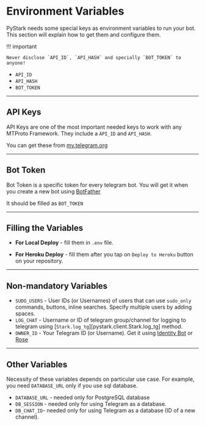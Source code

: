 # Environment Variables

PyStark needs some special keys as environment variables to run your bot. This section will explain how to get them and configure them.

!!! important

    Never disclose `API_ID`, `API_HASH` and specially `BOT_TOKEN` to anyone!

- `API_ID`
- `API_HASH`
- `BOT_TOKEN`

---

## API Keys

API Keys are one of the most important needed keys to work with any MTProto Framework. They include a `API_ID` and `API_HASH`.

You can get these from [my.telegram.org](https://my.telegram.org)

---

## Bot Token

Bot Token is a specific token for every telegram bot. You will get it when you create a new bot using [BotFather](https://t.me/BotFather)

It should be filled as `BOT_TOKEN`

---

## Filling the Variables

- **For Local Deploy** - fill them in `.env` file.

- **For Heroku Deploy** - fill them after you tap on `Deploy to Heroku` button on your repository.

---

## Non-mandatory Variables

- `SUDO_USERS` - User IDs (or Usernames) of users that can use `sudo_only` commands, buttons, inline searches. Specify multiple users by adding spaces.
- `LOG_CHAT` - Username or ID of telegram group/channel for logging to telegram using [`Stark.log_tg`][pystark.client.Stark.log_tg] method.
- `OWNER_ID` - Your Telegram ID (or Username). Get it using [Identity Bot](https://t.me/TheIdentityBot) or [Rose](https://t.me/MissRose_bot)

---

## Other Variables

Necessity of these variables depends on particular use case. For example, you need `DATABASE_URL` only if you use sql database.

- `DATABASE_URL` - needed only for PostgreSQL database
- `DB_SESSION` - needed only for using Telegram as a database.
- `DB_CHAT_ID`- needed only for using Telegram as a database (ID of a new channel).
